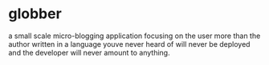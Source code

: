 # globber
a small scale micro-blogging application focusing on the user more than the author
written in a language youve never heard of
will never be deployed
and the developer will never amount to anything.
